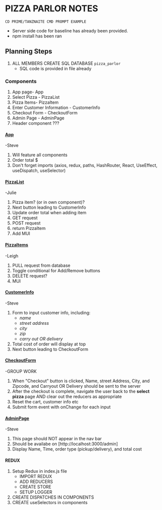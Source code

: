 <h1>PIZZA PARLOR NOTES</h1>

```
CD PRIME/TANZNAITE CMD PROMPT EXAMPLE
```
- Server side code for baseline has already been provided. 
- npm install has been ran 

<h2>Planning Steps</h2>

1. ALL MEMBERS CREATE SQL DATABASE `pizza_parlor`
    - SQL code is provided in file already 

 


<h3> Components </h3>

1. App page- App
2. Select Pizza - PizzaList
3. Pizza Items- PizzaItem
4. Enter Customer Information - CustomerInfo
5. Checkout Form - CheckoutForm
6. Admin Page - AdminPage
7. Header component ???




<h4><u> App </u></h4> -Steve

1. Will feature all components
2. Order total $
3. Don't forget imports (axios, redux, paths,
 HashRouter, React, UseEffect, useDispatch, useSelector)


<h4><u> PizzaList </u></h4> -Julie

1. Pizza item? (or in own component)?
2. Next button leading to CustomerInfo
3. Update order total when adding item
4. GET request
5. POST request
6. return PizzaItem
7. Add MUI

<h4><u> PizzaItems </u></h4> -Leigh

1. PULL request from database
2. Toggle conditional for Add/Remove buttons 
3. DELETE request?
4. MUI

<h4><u> CustomerInfo </u></h4> -Steve

1. Form to input customer info, including:
    - *name*
    - *street address*
    - *city*
    - *zip*
    - *carry out OR delivery*
2. Total cost of order will display at top
3. Next button leading to CheckoutForm



<h4><u> CheckoutForm </u></h4> -GROUP WORK

1. When "Checkout" button is clicked, Name, street Address, City, and Zipcode, and Carryout OR Delivery should be sent to the server
2. After the checkout is complete, navigate the user back to the **select pizza** page AND clear out the reducers as appropriate
3. Reset the cart, customer info etc
4. Submit form event with onChange for each input



<h4><u> AdminPage </u></h4> -Steve

1. This page should NOT appear in the nav bar
2. Should be availabe on [http://localhost:3000/admin]
3. Display Name, Time, order type (pickup/delivery), and total cost


<h4>REDUX</h4>

1. Setup Redux in index.js file
    - IMPORT REDUX
    - ADD REDUCERS
    - CREATE STORE
    - SETUP LOGGER
2. CREATE DISPATCHES IN COMPONENTS 
3. CREATE useSelectors in components 

